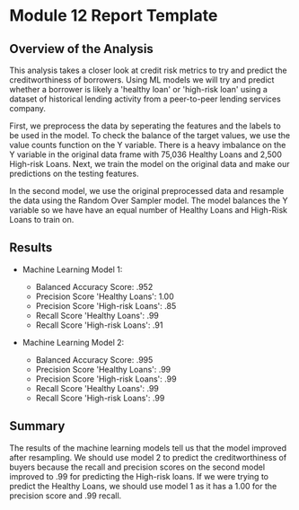# Module 12 Report Template

## Overview of the Analysis
  This analysis takes a closer look at credit risk metrics to try and predict the creditworthiness of borrowers. Using ML models we will try and predict whether a borrower is likely a 'healthy loan' or 'high-risk loan' using a dataset of historical lending activity from a peer-to-peer lending services company.

  First, we preprocess the data by seperating the features and the labels to be used in the model. To check the balance of the target values, we use the value counts function on the Y variable. There is a heavy imbalance on the Y variable in the original data frame with 75,036 Healthy Loans and 2,500 High-risk Loans. Next, we train the model on the original data and make our predictions on the testing features.

  In the second model, we use the original preprocessed data and resample the data using the Random Over Sampler model. The model balances the Y variable so we have have an equal number of Healthy Loans and High-Risk Loans to train on. 

## Results
* Machine Learning Model 1:
  * Balanced Accuracy Score: .952
  * Precision Score 'Healthy Loans': 1.00
  * Precision Score 'High-risk Loans': .85
  * Recall Score 'Healthy Loans': .99
  * Recall Score 'High-risk Loans': .91

* Machine Learning Model 2:
  * Balanced Accuracy Score: .995
  * Precision Score 'Healthy Loans': .99
  * Precision Score 'High-risk Loans': .99
  * Recall Score 'Healthy Loans': .99
  * Recall Score 'High-risk Loans': .99

## Summary
The results of the machine learning models tell us that the model improved after resampling. We should use model 2 to predict the creditworthiness of buyers because the recall and precision scores on the second model improved to .99 for predicting the High-risk loans. If we were trying to predict the Healthy Loans, we should use model 1 as it has a 1.00 for the precision score and .99 recall. 

